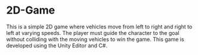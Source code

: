 # 2D-Game
This is a simple 2D game where vehicles move from left to right and right to left at varying speeds. The player must guide the character to the goal without colliding with the moving vehicles to win the game. This game is developed using the Unity Editor and C#.
